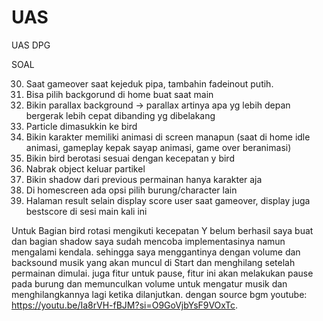 # UAS
UAS DPG

SOAL

30. Saat gameover saat kejeduk pipa, tambahin fadeinout putih. 
5. Bisa pilih backgorund di home buat saat main
9. Bikin parallax background -> parallax artinya apa yg lebih depan bergerak lebih cepat dibanding yg dibelakang 
2. Particle dimasukkin ke bird 
20. Bikin karakter memiliki animasi di screen manapun (saat di home idle animasi, gameplay kepak sayap animasi, game over beranimasi) 
29. Bikin bird berotasi sesuai dengan kecepatan y bird 
15. Nabrak object keluar partikel 
3. Bikin shadow dari previous permainan hanya karakter aja
7. Di homescreen ada opsi pilih burung/character lain
6. Halaman result selain display score user saat gameover, display juga bestscore di sesi main kali ini 


Untuk Bagian bird rotasi mengikuti kecepatan Y belum berhasil saya buat
dan bagian shadow saya sudah mencoba implementasinya namun mengalami kendala.
sehingga saya menggantinya dengan volume dan backsound musik yang akan muncul di Start dan menghilang setelah permainan dimulai.
juga fitur untuk pause, fitur ini akan melakukan pause pada burung dan memunculkan volume untuk mengatur musik dan menghilangkannya lagi ketika dilanjutkan.
dengan source bgm youtube: https://youtu.be/Ia8rVH-fBJM?si=O9GoVjbYsF9VOxTc.
